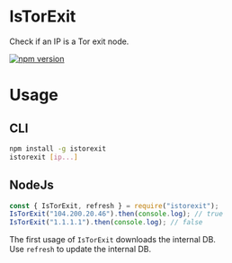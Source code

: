 # IsTorExit

Check if an IP is a Tor exit node.

[![npm version](https://badge.fury.io/js/istorexit.svg)](https://badge.fury.io/js/istorexit)

# Usage

## CLI

```bash
npm install -g istorexit
istorexit [ip...]
```

## NodeJs

```javascript
const { IsTorExit, refresh } = require("istorexit");
IsTorExit("104.200.20.46").then(console.log); // true
IsTorExit("1.1.1.1").then(console.log); // false
```

The first usage of `IsTorExit` downloads the internal DB.  
Use `refresh` to update the internal DB.

